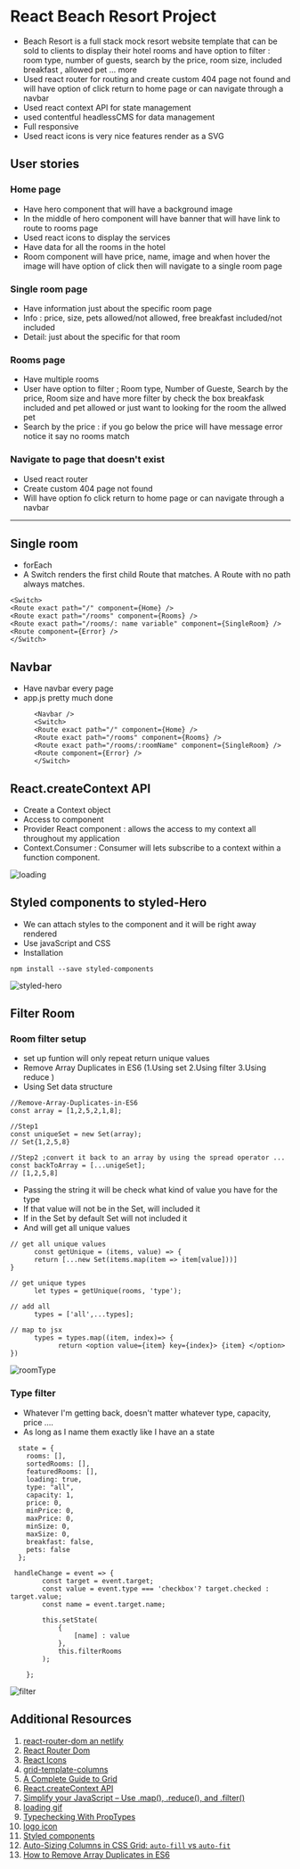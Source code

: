 # React Beach Resort Project
* Beach Resort is a full stack mock resort website template that can be sold to clients to display their hotel rooms and have option to filter : room type, number of guests, search by the price, room size, included breakfast , allowed pet … more 
* Used react router for routing and create custom 404 page not found and will have option of click return to home page or can navigate through a navbar
* Used react context API for state management 
* used contentful  headlessCMS for data management
* Full responsive
* Used react icons is very nice features render as a SVG 

## User stories

### Home page
* Have hero component that will have a background image
* In the middle of hero component will have banner that will have link to route to rooms page
* Used react icons to display the services
* Have data for all the rooms in the hotel
* Room component will have price, name, image and when hover the image will have option of click then will navigate to a single room page

### Single room page
* Have information just about the specific room page
* Info : price, size, pets allowed/not allowed, free breakfast included/not included
* Detail: just about the specific for that room

### Rooms page
* Have multiple rooms
* User have option to filter ; Room type, Number of Gueste, Search by the price, Room size and have more filter by check the box breakfask included and pet allowed or just want to looking for the room the allwed pet 
* Search by the price : if you go below the price will have message error notice it say no rooms match


### Navigate to page that doesn't exist
* Used react router
* Create custom 404 page not found 
* Will have option fo click return to home page or can navigate through a navbar

___


## Single room
* forEach
* A Switch renders the first child Route that matches. A Route with no path always matches.

```
<Switch>
<Route exact path="/" component={Home} />
<Route exact path="/rooms" component={Rooms} />
<Route exact path="/rooms/: name variable" component={SingleRoom} />
<Route component={Error} />
</Switch>

```

## Navbar
* Have navbar every page
* app.js pretty much done

```
      <Navbar />
      <Switch>
      <Route exact path="/" component={Home} />
      <Route exact path="/rooms" component={Rooms} />
      <Route exact path="/rooms/:roomName" component={SingleRoom} />
      <Route component={Error} />
      </Switch>

```

## React.createContext API
* Create a Context object
* Access to component
* Provider React component : allows the access to my context all throughout my application
* Context.Consumer : Consumer will lets subscribe to a context within a function component.

![loading](assets/load.gif "loading")


## Styled components to styled-Hero
* We can attach styles to the component and it will be right away rendered
* Use javaScript and CSS
* Installation 

```
npm install --save styled-components

```

![styled-hero](assets/styled.gif "styled-hero")




## Filter Room
### Room filter setup
* set up funtion will only repeat return unique values
* Remove Array Duplicates in ES6 (1.Using set 2.Using filter 3.Using reduce )
* Using  Set data structure

```
//Remove-Array-Duplicates-in-ES6
const array = [1,2,5,2,1,8];

//Step1
const uniqueSet = new Set(array);
// Set{1,2,5,8}

//Step2 ;convert it back to an array by using the spread operator ...
const backToArray = [...unigeSet];
// [1,2,5,8]

```

* Passing  the string it will be check what kind of value you have for the type
* If that value will not be in the Set, will included it
* If in the Set by default Set will not included it 
* And will get all unique values 

```
// get all unique values
      const getUnique = (items, value) => {
      return [...new Set(items.map(item => item[value]))]
}

// get unique types
      let types = getUnique(rooms, 'type');

// add all
      types = ['all',...types];

// map to jsx
      types = types.map((item, index)=> {
            return <option value={item} key={index}> {item} </option>
})
```

![roomType](assets/roomType.png "roomType")




### Type filter

* Whatever I'm getting back, doesn't matter whatever type, capacity, price ....
* As long as I name them exactly like I have an a state

```
  state = {
    rooms: [],
    sortedRooms: [],
    featuredRooms: [],
    loading: true,
    type: "all",
    capacity: 1,
    price: 0,
    minPrice: 0,
    maxPrice: 0,
    minSize: 0,
    maxSize: 0,
    breakfast: false,
    pets: false
  };

```

```
 handleChange = event => {
        const target = event.target;
        const value = event.type === 'checkbox'? target.checked : target.value;
        const name = event.target.name;

        this.setState(
            {
                [name] : value
            },
            this.filterRooms
        );
        
    };

```
![filter](assets/filter-t.gif "filter")



## Additional Resources
1. <a href="https://www.slightedgecoder.com/2018/12/18/page-not-found-on-netlify-with-react-router/" target="_blank">react-router-dom an netlify</a>
2. <a href="https://reacttraining.com/react-router/web/guides/quick-start" target="_blank">React Router Dom </a>
3. <a href="https://react-icons.netlify.com/#/" target="_blank">React Icons</a>
4. <a href="https://developer.mozilla.org/en-US/docs/Web/CSS/grid-template-columns" target="_blank">grid-template-columns</a>
5. <a href="https://css-tricks.com/snippets/css/complete-guide-grid/" target="_blank">A Complete Guide to Grid</a>
6. <a href="https://reactjs.org/docs/context.html#reactcreatecontext" target="_blank">React.createContext API</a>
7. <a href="https://medium.com/poka-techblog/simplify-your-javascript-use-map-reduce-and-filter-bd02c593cc2d" target="_blank">Simplify your JavaScript – Use .map(), .reduce(), and .filter()</a>
8. <a href="https://icons8.com/preloaders/en/search/2/loading" target="_blank">loading gif</a>
9. <a href="https://reactjs.org/docs/typechecking-with-proptypes.html" target="_blank">Typechecking With PropTypes</a>
10. <a href="https://www.iconfinder.com/" target="_blank">logo icon</a>
11. <a href="https://www.styled-components.com/" target="_blank">Styled components</a>
12. <a href="https://css-tricks.com/auto-sizing-columns-css-grid-auto-fill-vs-auto-fit/" target="_blank">Auto-Sizing Columns in CSS Grid: `auto-fill` vs `auto-fit`</a>
13. <a href="https://www.samanthaming.com/tidbits/43-3-ways-to-remove-array-duplicates" target="_blank">How to Remove Array Duplicates in ES6
</a>
